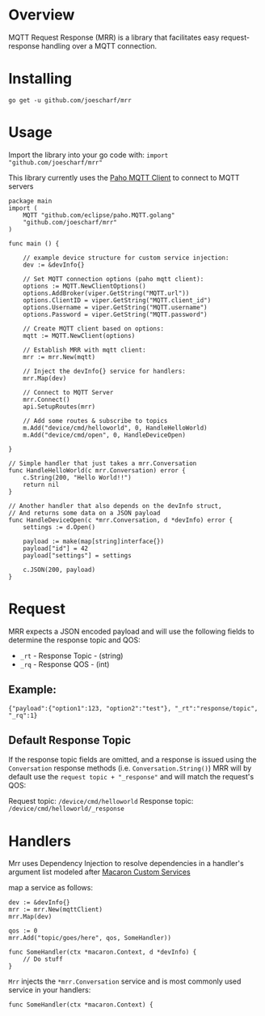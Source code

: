 # Overview

MQTT Request Response (MRR) is a library that facilitates easy request-response handling over a MQTT connection. 

# Installing

`go get -u github.com/joescharf/mrr`

# Usage

Import the library into your go code with:
`import "github.com/joescharf/mrr"`


This library currently uses the [Paho MQTT Client](https://github.com/eclipse/paho.mqtt.golang) to connect to MQTT servers


```
package main
import (
    MQTT "github.com/eclipse/paho.MQTT.golang"
    "github.com/joescharf/mrr"
)

func main () {

    // example device structure for custom service injection:
    dev := &devInfo{}

    // Set MQTT connection options (paho mqtt client):
    options := MQTT.NewClientOptions()
    options.AddBroker(viper.GetString("MQTT.url"))
    options.ClientID = viper.GetString("MQTT.client_id")
    options.Username = viper.GetString("MQTT.username")
    options.Password = viper.GetString("MQTT.password")

    // Create MQTT client based on options:
    mqtt := MQTT.NewClient(options)

    // Establish MRR with mqtt client:
    mrr := mrr.New(mqtt)

    // Inject the devInfo{} service for handlers:
    mrr.Map(dev)

    // Connect to MQTT Server
    mrr.Connect()
    api.SetupRoutes(mrr)

    // Add some routes & subscribe to topics
    m.Add("device/cmd/helloworld", 0, HandleHelloWorld)
    m.Add("device/cmd/open", 0, HandleDeviceOpen)

}

// Simple handler that just takes a mrr.Conversation
func HandleHelloWorld(c mrr.Conversation) error {
    c.String(200, "Hello World!!")
    return nil
}

// Another handler that also depends on the devInfo struct,
// And returns some data on a JSON payload
func HandleDeviceOpen(c *mrr.Conversation, d *devInfo) error {
    settings := d.Open()

    payload := make(map[string]interface{})
    payload["id"] = 42
    payload["settings"] = settings

    c.JSON(200, payload)
}

```

# Request

MRR expects a JSON encoded payload and will use the following fields to determine the response topic and QOS: 

* `_rt` - Response Topic - (string)
* `_rq` - Response QOS - (int)

## Example:

```
{"payload":{"option1":123, "option2":"test"}, "_rt":"response/topic", "_rq":1}
```


## Default Response Topic

If the response topic fields are omitted, and a response is issued using the `Conversation` response methods (i.e. `Conversation.String()`) MRR will by default use the `request topic + "_response"` and will match the request's QOS:

Request topic: `/device/cmd/helloworld`
Response topic: `/device/cmd/helloworld/_response`

# Handlers

Mrr uses Dependency Injection to resolve dependencies in a handler's argument list modeled after [Macaron Custom Services](https://go-macaron.com/docs/advanced/custom_services) 

map a service as follows:

```
dev := &devInfo{}
mrr := mrr.New(mqttClient)
mrr.Map(dev)

qos := 0
mrr.Add("topic/goes/here", qos, SomeHandler))

func SomeHandler(ctx *macaron.Context, d *devInfo) {
    // Do stuff
}
```

`Mrr` injects the `*mrr.Conversation` service and is most commonly used service in your handlers:

```
func SomeHandler(ctx *macaron.Context) {
```


